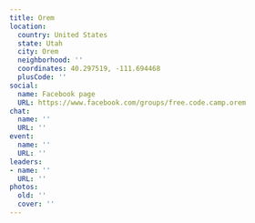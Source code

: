 ```yaml
---
title: Orem
location:
  country: United States
  state: Utah
  city: Orem
  neighborhood: ''
  coordinates: 40.297519, -111.694468
  plusCode: ''
social:
  name: Facebook page
  URL: https://www.facebook.com/groups/free.code.camp.orem
chat:
  name: ''
  URL: ''
event:
  name: ''
  URL: ''
leaders:
- name: ''
  URL: ''
photos:
  old: ''
  cover: ''
---
```

